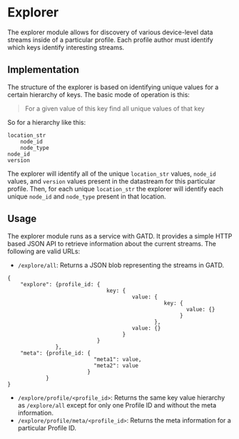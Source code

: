 Explorer
========

The explorer module allows for discovery of various device-level data streams
inside of a particular profile. Each profile author must identify which keys
identify interesting streams.



Implementation
--------------

The structure of the explorer is based on identifying unique values for a
certain hierarchy of keys. The basic mode of operation is this:

>    For a given value of this key find all unique values of that key

So for a hierarchy like this:

    location_str
        node_id
        node_type
    node_id
    version

The explorer will identify all of the unique `location_str` values, `node_id`
values, and `version` values present in the datastream for this particular
profile. Then, for each unique `location_str` the explorer will identify
each unique `node_id` and `node_type` present in that location.


Usage
-----

The explorer module runs as a service with GATD. It provides a simple HTTP based
JSON API to retrieve information about the current streams. The following are
valid URLs:

- `/explore/all`: Returns a JSON blob representing the streams in GATD.
```
{
	"explore": {profile_id: {
                               key: {
                                       value: {
                                                 key: {
                                                        value: {}
                                                      }
                                              },
                                       value: {}
                                    }
                            }
               },
	"meta": {profile_id: {
	                       "meta1": value,
	                       "meta2": value
	                     }
	        }
}
```
- `/explore/profile/<profile_id>`: Returns the same key value hierarchy
as `/explore/all` except for only one Profile ID and without the meta
information.
- `/explore/profile/meta/<profile_id>`: Returns the meta information
for a particular Profile ID.
